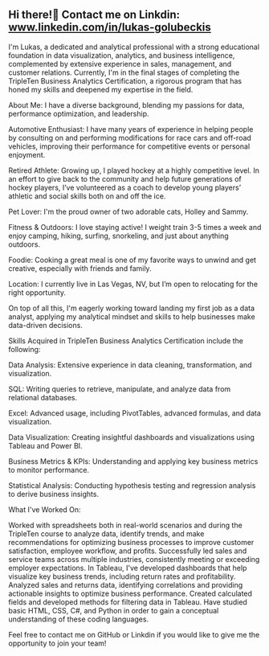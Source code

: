 ## Hi there!👋  Contact me on Linkdin: www.linkedin.com/in/lukas-golubeckis

I'm Lukas, a dedicated and analytical professional with a strong educational foundation in data visualization, analytics, and business intelligence, complemented by extensive experience in sales, management, and customer relations. Currently, I'm in the final stages of completing the TripleTen Business Analytics Certification, a rigorous program that has honed my skills and deepened my expertise in the field.

About Me: I have a diverse background, blending my passions for data, performance optimization, and leadership.

Automotive Enthusiast: I have many years of experience in helping people by consulting on and performing modifications for race cars and off-road vehicles, improving their performance for competitive events or personal enjoyment.

Retired Athlete: Growing up, I played hockey at a highly competitive level. In an effort to give back to the community and help future generations of hockey players, I’ve volunteered as a coach to develop young players’ athletic and social skills both on and off the ice.

Pet Lover: I'm the proud owner of two adorable cats, Holley and Sammy.

Fitness & Outdoors: I love staying active! I weight train 3-5 times a week and enjoy camping, hiking, surfing, snorkeling, and just about anything outdoors.

Foodie: Cooking a great meal is one of my favorite ways to unwind and get creative, especially with friends and family.

Location: I currently live in Las Vegas, NV, but I’m open to relocating for the right opportunity.


On top of all this, I'm eagerly working toward landing my first job as a data analyst, applying my analytical mindset and skills to help businesses make data-driven decisions.

Skills Acquired in TripleTen Business Analytics Certification include the following:

Data Analysis: Extensive experience in data cleaning, transformation, and visualization.

SQL: Writing queries to retrieve, manipulate, and analyze data from relational databases.

Excel: Advanced usage, including PivotTables, advanced formulas, and data visualization.

Data Visualization: Creating insightful dashboards and visualizations using Tableau and Power BI.

Business Metrics & KPIs: Understanding and applying key business metrics to monitor performance.

Statistical Analysis: Conducting hypothesis testing and regression analysis to derive business insights.


What I've Worked On:

Worked with spreadsheets both in real-world scenarios and during the TripleTen course to analyze data, identify trends, and make recommendations for 
optimizing business processes to improve customer satisfaction, employee workflow, and profits.
Successfully led sales and service teams across multiple industries, consistently meeting or exceeding employer expectations.
In Tableau, I've developed dashboards that help visualize key business trends, including return rates and profitability.
Analyzed sales and returns data, identifying correlations and providing actionable insights to optimize business performance.
Created calculated fields and developed methods for filtering data in Tableau.
Have studied basic HTML, CSS, C#, and Python in order to gain a conceptual understanding of these coding languages.

Feel free to contact me on GitHub or Linkdin if you would like to give me the opportunity to join your team!


